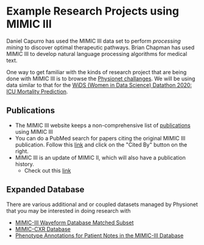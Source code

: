 # Example Research Projects using MIMIC III

Daniel Capurro has used the MIMIC III data set to perform _processing mining_ to discover optimal therapeutic pathways. Brian Chapman has used MIMIC III to develop natural language processing algorithms for medical text.

One way to get familiar with the kinds of research project that are being done with MIMIC III is to browse the [Physionet challanges](https://physionet.org/challenge/). We will be using data similar to that for the [WiDS (Women in Data Science) Datathon 2020: ICU Mortality Prediction](https://physionet.org/content/widsdatathon2020/1.0.0/).

## Publications 

- The MIMIC III website keeps a non-comprehensive list of [publications](https://mimic.physionet.org/about/publications/) using MIMIC III
- You can do a PubMed search for papers citing the original MIMIC III publication. Follow this [link](https://pubmed.ncbi.nlm.nih.gov/27219127/) and click on the "Cited By" button on the right.
- MIMIC III is an update of MIMIC II, which will also have a publication history.
  - Check out this [link](https://pubmed.ncbi.nlm.nih.gov/?term=mimic+ii)
  
## Expanded Database

There are various additional and or coupled datasets managed by Physionet that you may be interested in doing research with

- [MIMIC-III Waveform Database Matched Subset](https://physionet.org/content/mimic3wdb-matched/1.0/)
- [MIMIC-CXR Database](https://physionet.org/content/mimic-cxr/2.0.0/)
- [Phenotype Annotations for Patient Notes in the MIMIC-III Database](https://physionet.org/content/phenotype-annotations-mimic/1.20.03/)
